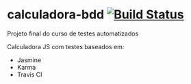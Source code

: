# calculadora-bdd [![Build Status](https://travis-ci.com/journalindoor/calculadora-bdd.svg?branch=master)](https://travis-ci.com/journalindoor/calculadora-bdd)
Projeto final do curso de testes automatizados

Calculadora JS com testes baseados em:

- Jasmine
- Karma
- Travis CI